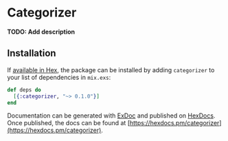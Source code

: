 # Categorizer

**TODO: Add description**

## Installation

If [available in Hex](https://hex.pm/docs/publish), the package can be installed
by adding `categorizer` to your list of dependencies in `mix.exs`:

```elixir
def deps do
  [{:categorizer, "~> 0.1.0"}]
end
```

Documentation can be generated with [ExDoc](https://github.com/elixir-lang/ex_doc)
and published on [HexDocs](https://hexdocs.pm). Once published, the docs can
be found at [https://hexdocs.pm/categorizer](https://hexdocs.pm/categorizer).

